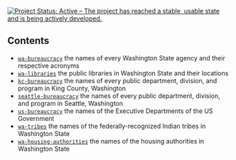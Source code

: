 
[![Project Status: Active – The project has reached a stable, usable state and is being actively developed.](http://www.repostatus.org/badges/latest/active.svg)](http://www.repostatus.org/#active)

Contents
--------

-   [`wa-bureaucracy`](https://github.com/tiernanmartin/datasets/tree/master/wa-bureaucracy) the names of every Washington State agency and their respective acronyms
-   [`wa-libraries`](https://github.com/tiernanmartin/datasets/tree/master/wa-libraries) the public libraries in Washington State and their locations
-   [`kc-bureaucracy`](https://github.com/tiernanmartin/datasets/tree/master/king-county-bureaucracy) the names of every public department, division, and program in King County, Washington
-   [`seattle-bureaucracy`](https://github.com/tiernanmartin/datasets/tree/master/seattle-bureaucracy) the names of every public department, division, and program in Seattle, Washington
-   [`us-bureaucracy`](https://github.com/tiernanmartin/datasets/tree/master/us-bureaucracy) the names of the Executive Departments of the US Government
-   [`wa-tribes`](https://github.com/tiernanmartin/datasets/tree/master/wa-tribes) the names of the federally-recognized Indian tribes in Washington State
-   [`wa-housing-authorities`](https://github.com/tiernanmartin/datasets/tree/master/wa-housing-authorities) the names of the housing authorities in Washington State
